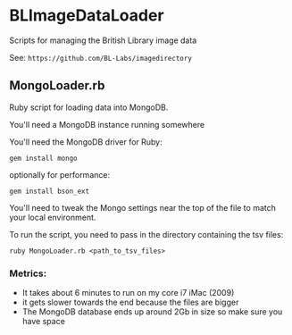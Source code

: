 BLImageDataLoader
=================

Scripts for managing the British Library image data

See: `https://github.com/BL-Labs/imagedirectory`

MongoLoader.rb
--------------

Ruby script for loading data into MongoDB.

You'll need a MongoDB instance running somewhere

You'll need the MongoDB driver for Ruby:

    gem install mongo
    
optionally for performance: 

    gem install bson_ext 

You'll need to tweak the Mongo settings near the top of the file to match your
local environment.

To run the script, you need to pass in the directory containing the tsv files:

    ruby MongoLoader.rb <path_to_tsv_files>

### Metrics:
- It takes about 6 minutes to run on my core i7 iMac (2009)
- it gets slower towards the end because the files are bigger
- The MongoDB database ends up around 2Gb in size so make sure you have space
